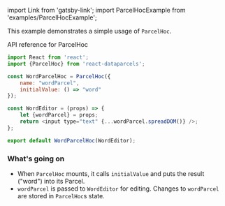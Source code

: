 import Link from 'gatsby-link';
import ParcelHocExample from 'examples/ParcelHocExample';

This example demonstrates a simple usage of `ParcelHoc`.

<Link to="/api/ParcelHoc">API reference for ParcelHoc</Link>

<ParcelHocExample />

```js
import React from 'react';
import {ParcelHoc} from 'react-dataparcels';

const WordParcelHoc = ParcelHoc({
    name: "wordParcel",
    initialValue: () => "word"
});

const WordEditor = (props) => {
    let {wordParcel} = props;
    return <input type="text" {...wordParcel.spreadDOM()} />;
};

export default WordParcelHoc(WordEditor);
```

### What's going on

* When `ParcelHoc` mounts, it calls `initialValue` and puts the result ("word") into its Parcel.
* `wordParcel` is passed to `WordEditor` for editing. Changes to `wordParcel` are stored in `ParcelHoc`s state.
